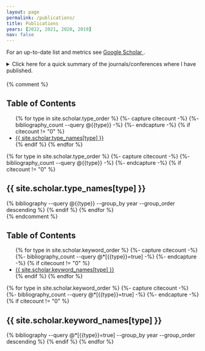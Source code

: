 ```yaml
---
layout: page
permalink: /publications/
title: Publications
years: [2022, 2021, 2020, 2019]
nav: false
---
```


For an up-to-date list and metrics see <a href="https://scholar.google.com/citations?user={{ site.scholar_userid }}" target="_blank" title="Google Scholar">Google Scholar  <i class="ai ai-google-scholar"></i></a>. 

<details style="margin-bottom:0.5cm;">
<summary>Click here for a quick summary of the journals/conferences where I have published.</summary>

<div class="row">
<div class="col-sm-6">
    <h3>Journals:</h3>
    {% for venue in site.data.venues %}
    {% if venue[1].type == "journal" %}
    <div class="theme-card hoverable mt-2 p-2">
        <details>
            <summary><i>{{venue[1].name}}</i></summary>
            <hr />
            <b><a href='{{venue[1].url}}' target="_blank">{{venue[0]}} -</a></b>
            {{venue[1].desc}}
        </details>
    </div>
    {% endif %}
    {% endfor %}
</div>
<div class="col-sm-6">
    <h3>Conferences:</h3>
    {% for venue in site.data.venues %}
    {% if venue[1].type == "conf" %}
    <div class="theme-card hoverable mt-2 p-2">
        <details>
            <summary><i>{{venue[1].name}}</i></summary>
            <hr />
            <b><a href='{{venue[1].url}}' target="_blank">{{venue[0]}} -</a></b>
            {{venue[1].desc}}
        </details>
    </div>
    {% endif %}
    {% endfor %}
</div>
</div>
</details>



{% comment %}
<h2>Table of Contents</h2>
<ul>
{% for type in site.scholar.type_order %}
  {%- capture citecount -%}
  {%- bibliography_count --query @{{type}} -%}
  {%- endcapture -%}
  {% if citecount != "0"  %}
    <li><a href="#{{type}}">{{ site.scholar.type_names[type] }}</a></li>
  {% endif %}
{% endfor %}
</ul>

<div class="publications">
{% for type in site.scholar.type_order %}
  {%- capture citecount -%}
  {%- bibliography_count --query @{{type}} -%}
  {%- endcapture -%}
  {% if citecount != "0"  %}
    <h2 id="{{type}}">{{ site.scholar.type_names[type] }}</h2>
    {% bibliography --query @{{type}} --group_by year --group_order descending %}
  {% endif %}
{% endfor %}
</div>
{% endcomment %}


<h2>Table of Contents</h2>
<ul>
{% for type in site.scholar.keyword_order %}
  {%- capture citecount -%}
  {%- bibliography_count --query @*[{{type}}=true] -%}
  {%- endcapture -%}
  {% if citecount != "0"  %}
    <li><a href="#{{type}}">{{ site.scholar.keyword_names[type] }}</a></li>
  {% endif %}
{% endfor %}
</ul>

<div class="publications">
{% for type in site.scholar.keyword_order %}
  {%- capture citecount -%}
  {%- bibliography_count --query @*[{{type}}=true] -%}
  {%- endcapture -%}
  {% if citecount != "0"  %}
    <h2 id="{{type}}">{{ site.scholar.keyword_names[type] }}</h2>
    {% bibliography --query @*[{{type}}=true] --group_by year --group_order descending %}
  {% endif %}
{% endfor %}
</div>